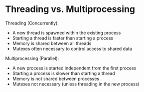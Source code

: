 # Threading vs. Multiprocessing

Threading (Concurrently):

- A new thread is spawned within the existing process
- Starting a thread is faster than starting a process
- Memory is shared between all threads
- Mutexes often necessary to control access to shared data

Multiprocessing (Parallel):

- A new process is started independent from the first process
- Starting a process is slower than starting a thread
- Memory is not shared between processes
- Mutexes not necessary (unless threading in the new process)
